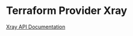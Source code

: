 # Terraform Provider Xray
[Xray API Documentation](https://www.jfrog.com/confluence/display/JFROG/Xray+REST+API)